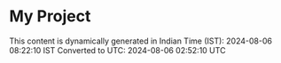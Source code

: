 # My Project

This content is dynamically generated in Indian Time (IST): 2024-08-06 08:22:10 IST
Converted to UTC: 2024-08-06 02:52:10 UTC
